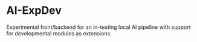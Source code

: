# AI-ExpDev
Experimental front/backend for an in-testing local AI pipeline with support for developmental modules as extensions.
